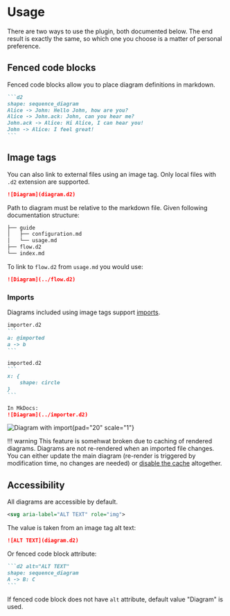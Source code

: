 # Usage

There are two ways to use the plugin, both documented below.
The end result is exactly the same, so which one you choose is a
matter of personal preference.

## Fenced code blocks

Fenced code blocks allow you to place diagram definitions in markdown.

````md
```d2
shape: sequence_diagram
Alice -> John: Hello John, how are you?
Alice -> John.ack: John, can you hear me?
John.ack -> Alice: Hi Alice, I can hear you!
John -> Alice: I feel great!
```
````

## Image tags

You can also link to external files using an image tag. Only local
files with `.d2` extension are supported.

```md
![Diagram](diagram.d2)
```

Path to diagram must be relative to the markdown file.
Given following documentation structure:

```md
├── guide
│   ├── configuration.md
│   └── usage.md
├── flow.d2
└── index.md
```

To link to `flow.d2` from `usage.md` you would use:

```md
![Diagram](../flow.d2)
```

### Imports

Diagrams included using image tags support [imports](https://d2lang.com/tour/imports).

````md
importer.d2
```
a: @imported
a -> b
```

imported.d2
```
x: {
    shape: circle
}
```

In MkDocs:
![Diagram](../importer.d2)
````

![Diagram with import](importer.d2){pad="20" scale="1"}

!!! warning
    This feature is somehwat broken due to caching of rendered diagrams.
    Diagrams are not re-rendered when an imported file changes. You can either update
    the main diagram (re-render is triggered by modification time, no changes
    are needed) or [disable the cache](configuration.md#cache) altogether.

## Accessibility

All diagrams are accessible by default.

```xml
<svg aria-label="ALT TEXT" role="img">
```

The value is taken from an image tag alt text:

```md
![ALT TEXT](diagram.d2)
```

Or fenced code block attribute:

````md
```d2 alt="ALT TEXT"
shape: sequence_diagram
A -> B: C
```
````

If fenced code block does not have `alt` attribute, default value "Diagram" is used.
